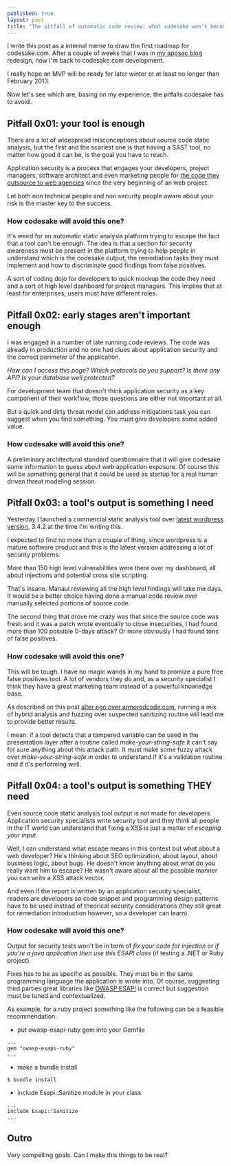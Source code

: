 ```yaml
--- 
published: true
layout: post
title: "The pitfall of automatic code review: what codesake won't become"
---
```


I write this post as a internal meme to draw the first roadmap for
codesake.com. After a couple of weeks that I was in [my appsec blog](http://armoredcode.com) 
redesign, now I'm back to codesake.com development.

I really hope an MVP will be ready for later winter or at least no longer than February 2013.

Now let's see which are, basing on my experience, the pitfalls codesake has to
avoid.

## Pitfall 0x01: your tool is enough

There are a lot of widespread misconceptions about source code static analysis,
but the first and the scariest one is that having a SAST tool, no matter how
good it can be, is the goal you have to reach.

Application security is a process that engages your developers, project managers,
software architect and even marketing people for 
[the code they outsource to web agencies](/blog/are-web-agencies-the-new-security-threats-in-2013/)
since the very beginning of an web project.

Let both non technical people and non security people aware about your risk is the master key to the success.

### How codesake will avoid this one?

It's weird for an automatic static analysis platform trying to escape the fact
that a tool can't be enough. The idea is that a section for security awareness
must be present in the platform trying to help people in understand which is
the codesake output, the remediation tasks they must implement and how to
discriminate good findings from false positives.

A sort of coding dojo for developers to quick mockup the code they need and a
sort of high level dashboard for project managers. This implies that at least
for enterprises, users must have different roles.

## Pitfall 0x02: early stages aren't important enough

I was engaged in a number of late running code reviews. The code was already in
production and no one had clues about application security and the correct
perimeter of the application.

_How can I access this page? Which protocols do you support? Is there any API?
Is your database well protected?_

For development team that doesn't think application security as a key component
of their workflow, those questions are either not important at all. 

But a quick and dirty threat model can address mitigations task you can suggest
when you find something. You must give developers some added value.

### How codesake will avoid this one?

A preliminary architectural standard questionnaire that it will give codesake
some information to guess about web application exposure.
Of course this will be something general that it could be used as startup for a
real human driven threat modeling session.

## Pitfall 0x03: a tool's output is something I need

Yesterday I launched a commercial static analysis tool over 
[latest wordpress version](http://www.wordpress.org), 3.4.2 at the time I'm
writing this.

I expected to find no more than a couple of thing, since wordpress is a mature
software product and this is the latest version addressing a lot of security
problems.

More than 150 high level vulnerabilities were there over my dashboard, all
about injections and potential cross site scripting.

That's insane. Manaul reviewing all the high level findings will take me days.
It would be a better choice having done a manual code review over manually
selected portions of source code.

The second thing that drove me crazy was that since the source code was fresh
and it was a patch wrote eventually to close insecurities, I had found more
than 100 possible 0-days attack? Or more obviously I had found tons of false
positives.

### How codesake will avoid this one?

This will be tough. I have no magic wands in my hand to promize a pure free
false positives tool. A lot of vendors they do and, as a security specialist I
think they have a great marketing team instead of a powerful knowledge base.

As described on this post [alter ego over armoredcode.com](http://armoredcode.com/blog/the-hidden-pitfalls-in-automatic-source-code-review/), 
running a mix of hybrid analysis and fuzzing over suspected sanitizing routine
will lead me to provide better results.

I mean: if a tool detects that a tampered variable can be used in the
presentation layer after a routine called _make-your-string-safe_ it can't say
for sure anything about this attack path. It must make some fuzzy attack over
_make-your-string-safe_ in order to understand if it's a validation routine and
if it's performing well.

## Pitfall 0x04: a tool's output is something THEY need

Even source code static analysis tool output is not made for developers.
Application security specialists write security tool and they think all people
in the IT world can understand that fixing a XSS is just a matter of _escaping your input_.

Well, I can understand what escape means in this context but what about a web developer? 
He's thinking about SEO optimization, about layout, about business logic, about
bugs. He doesn't know anything about what do you really want him to escape? He
wasn't aware about all the possible manner you can write a XSS attack vector. 

And even if the report is written by an application security specialist,
readers are developers so code snippet and programming design patterns have to
be used instead of theorical security considerations (they still great for
remediation introduction however, so a developer can learn).

### How codesake will avoid this one?

Output for security tests won't be in term of _fix your code for injection_ or
_if you're a java application then use this ESAPI class_ (if testing a .NET or
Ruby project).

Fixes has to be as specific as possible. They must be in the same programming
language the application is wrote into.
Of course, suggesting third parties great libraries like 
[OWASP ESAPI](https://www.owasp.org/index.php/Category:OWASP_Enterprise_Security_API)
is correct but suggestion must be tuned and contextualized. 

As example, for a ruby project something like the following can be a feasible
recommendation:

* put owasp-esapi-ruby gem into your Gemfile 

```
...
gem "owasp-esapi-ruby"
...
```

* make a bundle install

```
$ bundle install
```

* include Esapi::Sanitize module in your class

```
...
include Esapi::Sanitize
...
```

## Outro

Very compelling goals. Can I make this things to be real?
